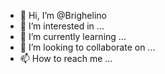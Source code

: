 
- 👋 Hi, I’m @Brighelino
- 👀 I’m interested in ...
- 🌱 I’m currently learning ...
- 💞️ I’m looking to collaborate on ...
- 📫 How to reach me ...

<!---
Brighelino/Brighelino is a ✨ special ✨ repository because its `README.md` (this file) appears on your GitHub profile.
You can click the Preview link to take a look at your changes.
--->
